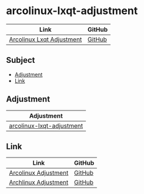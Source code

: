 

# arcolinux-lxqt-adjustment

| Link | GitHub |
| ---- | ------ |
| [Arcolinux Lxqt Adjustment](https://samwhelp.github.io/arcolinux-lxqt-adjustment/) | [GitHub](https://github.com/samwhelp/arcolinux-lxqt-adjustment) |




## Subject

* [Adjustment](#adjustment)
* [Link](#link)




## Adjustment

| Adjustment |
| ---------- |
| [arcolinux-lxqt-adjustment](https://github.com/samwhelp/arcolinux-lxqt-adjustment/tree/main/prototype/main) |





## Link

| Link | GitHub |
| ---- | ------ |
| [Arcolinux Adjustment](https://samwhelp.github.io/arcolinux-adjustment/) | [GitHub](https://github.com/samwhelp/arcolinux-adjustment) |
| [Archlinux Adjustment](https://samwhelp.github.io/archlinux-adjustment/) | [GitHub](https://github.com/samwhelp/archlinux-adjustment) |
